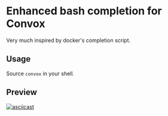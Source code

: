 # Enhanced bash completion for Convox

Very much inspired by docker's completion script.

## Usage

Source `convox` in your shell.

## Preview

[![asciicast](https://asciinema.org/a/109270.png)](https://asciinema.org/a/109270)
